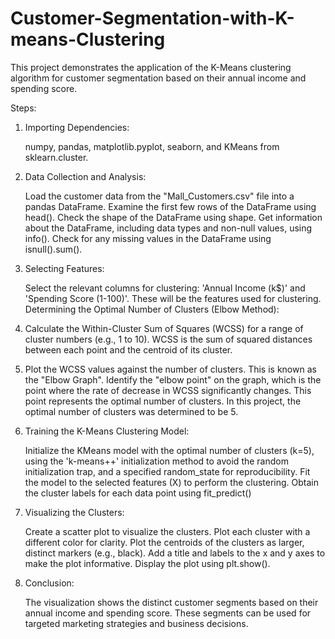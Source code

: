 # Customer-Segmentation-with-K-means-Clustering
This project demonstrates the application of the K-Means clustering algorithm for customer segmentation based on their annual income and spending score.

Steps:

1. Importing Dependencies:

   numpy, pandas, matplotlib.pyplot, seaborn, and KMeans from sklearn.cluster.

2. Data Collection and Analysis:

   Load the customer data from the "Mall_Customers.csv" file into a pandas DataFrame.
   Examine the first few rows of the DataFrame using head().
   Check the shape of the DataFrame using shape.
   Get information about the DataFrame, including data types and non-null values, using info().
   Check for any missing values in the DataFrame using isnull().sum().

3. Selecting Features:

   Select the relevant columns for clustering: 'Annual Income (k$)' and 'Spending Score (1-100)'. These will be the features used for clustering.
   Determining the Optimal Number of Clusters (Elbow Method):


4. Calculate the Within-Cluster Sum of Squares (WCSS) for a range of cluster numbers (e.g., 1 to 10). WCSS is the sum of squared distances between each point and   the centroid of its cluster.

5. Plot the WCSS values against the number of clusters.
    This is known as the "Elbow Graph".
   Identify the "elbow point" on the graph, which is the point where the rate of decrease in WCSS significantly changes. This point represents the optimal number   of clusters. In this project, the optimal number of clusters was determined to be 5.

7. Training the K-Means Clustering Model:

   Initialize the KMeans model with the optimal number of clusters (k=5), using the 'k-means++' initialization method to avoid the random initialization trap, and  a specified random_state for reproducibility.
    Fit the model to the selected features (X) to perform the clustering.
    Obtain the cluster labels for each data point using fit_predict()

7. Visualizing the Clusters:

   Create a scatter plot to visualize the clusters.
   Plot each cluster with a different color for clarity.
   Plot the centroids of the clusters as larger, distinct markers (e.g., black).
   Add a title and labels to the x and y axes to make the plot informative.
   Display the plot using plt.show().

8. Conclusion:
   
   The visualization shows the distinct customer segments based on their annual income and spending score. These segments can be used for targeted marketing  strategies and business decisions.

